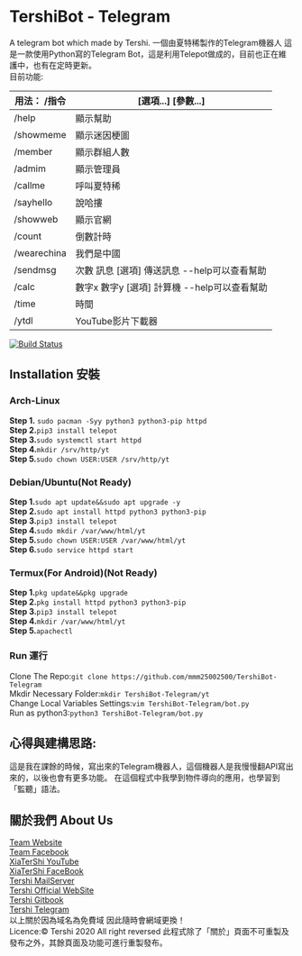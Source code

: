 # TershiBot - Telegram
A telegram bot which made by Tershi. 一個由夏特稀製作的Telegram機器人
這是一款使用Python寫的Telegram Bot，這是利用Telepot做成的，目前也正在維護中，也有在定時更新。<br>
目前功能:<br>

| 用法： /指令 | [選項...] [參數...] |
|-----|-----|
| /help | 顯示幫助 |
| /showmeme | 顯示迷因梗圖 |
| /member | 顯示群組人數 |
| /admim | 顯示管理員 |
| /callme | 呼叫夏特稀 |
| /sayhello | 說哈摟 |
| /showweb | 顯示官網 |
| /count | 倒數計時 |
| /wearechina | 我們是中國 |
| /sendmsg | 次數 訊息 [選項] 傳送訊息 --help可以查看幫助 |
| /calc | 數字x 數字y [選項] 計算機 --help可以查看幫助 |
| /time | 時間 |
| /ytdl | YouTube影片下載器 |

[![Build Status](http://img.shields.io/travis/badges/badgerbadgerbadger.svg?style=flat-square)](https://travis-ci.org/badges/badgerbadgerbadger)

## Installation 安裝<br>
### **Arch-Linux**<br>
**Step 1.** ``sudo pacman -Syy python3 python3-pip httpd`` <br>
**Step 2.**``pip3 install telepot``<br>
**Step 3.**``sudo systemctl start httpd``<br>
**Step 4.**``mkdir /srv/http/yt``<br>
**Step 5.**``sudo chown USER:USER /srv/http/yt``<br>

### **Debian/Ubuntu(Not Ready)**<br>
**Step 1.**``sudo apt update&&sudo apt upgrade -y``<br>
**Step 2.**``sudo apt install httpd python3 python3-pip``<br>
**Step 3.**``pip3 install telepot``<br>
**Step 4.**``sudo mkdir /var/www/html/yt``<br>
**Step 5.**``sudo chown USER:USER /var/www/html/yt``<br>
**Step 6.**``sudo service httpd start``<br>

### **Termux(For Android)(Not Ready)**<br>
**Step 1.**``pkg update&&pkg upgrade``<br>
**Step 2.**``pkg install httpd python3 python3-pip``<br>
**Step 3.**``pip3 install telepot``<br>
**Step 4.**``mkdir /var/www/html/yt``<br>
**Step 5.**``apachectl``<br>

### Run 運行
Clone The Repo:``git clone https://github.com/mmm25002500/TershiBot-Telegram``<br>
Mkdir Necessary Folder:``mkdir TershiBot-Telegram/yt``<br>
Change Local Variables Settings:``vim TershiBot-Telegram/bot.py``<br>
Run as python3:``python3 TershiBot-Telegram/bot.py``<br>

## 心得與建構思路:
這是我在課餘的時候，寫出來的Telegram機器人，這個機器人是我慢慢翻API寫出來的，以後也會有更多功能。
在這個程式中我學到物件導向的應用，也學習到「監聽」語法。

## 關於我們 About Us

[Team Website](www.tershi.ml) <br>
[Team Facebook](https://www.facebook.com/shanling.team/) <br>
[XiaTerShi YouTube](https://www.youtube.com/channel/UCPdpFDFOp3sPbZhRkaQVaQA) <br>
[XiaTerShi FaceBook](https://www.facebook.com/Tershi25648) <br>
[Tershi MailServer](https://mail.tershi.ml) <br>
[Tershi Official WebSite](https://cutespirit.tershi.ml) <br>
[Tershi Gitbook](https://gitbook.tershi.ml) <br>
[Tershi Telegram](https://t.me/TershiXia) <br>
以上關於因為域名為免費域 因此隨時會網域更換！ <br>
Licence:© Tershi 2020 All right reversed 此程式除了「關於」頁面不可重製及發布之外，其餘頁面及功能可進行重製發布。
